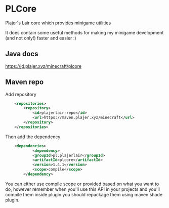 # PLCore
Plajer's Lair core which provides minigame utilities

It does contain some useful methods for making my minigame development (and not only!) faster and easier :)

## Java docs
https://jd.plajer.xyz/minecraft/plcore

## Maven repo
Add repository
```xml
    <repositories>
        <repository>
            <id>plajerlair-repo</id>
            <url>https://maven.plajer.xyz/minecraft</url>
        </repository>
    </repositories>
```
Then add the dependency
```xml
    <dependencies>
            <dependency>
            <groupId>pl.plajerlair</groupId>
            <artifactId>plcore</artifactId>
            <version>1.4.1</version>
            <scope>compile</scope>
        </dependency>
```
You can either use compile scope or provided based on what you want to do, however remember when you'll use this API in your projects
and you'll compile them inside plugin you should repackage them using maven shade plugin.
